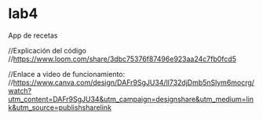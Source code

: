 # lab4
App de recetas


//Explicación del código
//https://www.loom.com/share/3dbc75376f87496e923aa24c7fb0fcd5

//Enlace a video de funcionamiento:
//https://www.canva.com/design/DAFr9SgJU34/ll732djDmb5nSlym6mocrg/watch?utm_content=DAFr9SgJU34&utm_campaign=designshare&utm_medium=link&utm_source=publishsharelink
